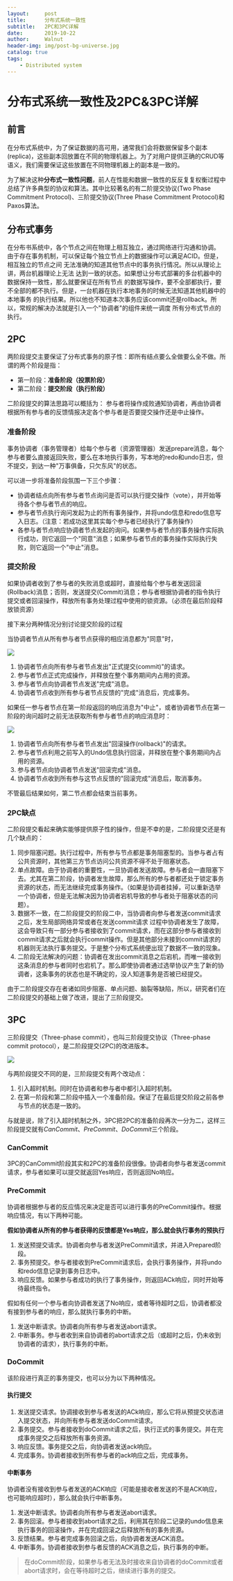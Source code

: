 ```yaml
---
layout:     post
title:      分布式系统一致性
subtitle:   2PC和3PC详解
date:       2019-10-22
author:     Walnut
header-img: img/post-bg-universe.jpg
catalog: true
tags:
    - Distributed system
---
```


# 分布式系统一致性及2PC&3PC详解

## 前言

在分布式系统中，为了保证数据的高可用，通常我们会将数据保留多个副本(replica)，这些副本回放置在不同的物理机器上。为了对用户提供正确的CRUD等语义，我们需要保证这些放置在不同物理机器上的副本是一致的。

为了解决这种**分布式一致性问题**，前人在性能和数据一致性的反反复复权衡过程中总结了许多典型的协议和算法。其中比较著名的有二阶提交协议(Two Phase Commitment Protocol)、三阶提交协议(Three Phase Commitment Protocol)和Paxos算法。

## 分布式事务

在分布书系统中，各个节点之间在物理上相互独立，通过网络进行沟通和协调。
由于存在事务机制，可以保证每个独立节点上的数据操作可以满足ACID。但是，相互独立的节点之间
无法准确的知道其他节点中的事务执行情况。所以从理论上讲，两台机器理论上无法
达到一致的状态。如果想让分布式部署的多台机器中的数据保持一致性，那么就要保证在所有节点
的数据写操作，要不全部都执行，要不全部的都不执行。但是，一台机器在执行本地事务的时候无法知道其他机器中的本地事务
的执行结果。所以他也不知道本次事务应该commit还是rollback。所以，常规的解决办法就是引入一个"协调者"的组件来统一调度
所有分布式节点的执行。

## 2PC

两阶段提交主要保证了分布式事务的原子性：即所有结点要么全做要么全不做。所谓的两个阶段是指：
- 第一阶段：**准备阶段（投票阶段）**
- 第二阶段：**提交阶段（执行阶段）**

二阶段提交的算法思路可以概括为：
参与者将操作成败通知协调者，再由协调者根据所有参与者的反馈情报决定各个参与者是否要提交操作还是中止操作。

### 准备阶段

事务协调者（事务管理者）给每个参与者（资源管理器）发送prepare消息，每个参与者要么直接返回失败，要么在本地执行事务，写本地的redo和undo日志，但不提交，到达一种"万事俱备，只欠东风"的状态。

可以进一步将准备阶段氛围一下三个步骤：

- 协调者结点向所有参与者节点询问是否可以执行提交操作（vote），并开始等待各个参与者节点的响应。
- 参与者节点执行询问发起为止的所有事务操作，并将undo信息和redo信息写入日志。（注意：若成功这里其实每个参与者已经执行了事务操作）
- 各参与者节点响应协调者节点发起的询问。如果参与者节点的事务操作实际执行成功，则它返回一个"同意"消息；如果参与者节点的事务操作实际执行失败，则它返回一个"中止"消息。

### 提交阶段

如果协调者收到了参与者的失败消息或超时，直接给每个参与者发送回滚(Rollback)消息；否则，发送提交(Commit)消息；参与者根据协调者的指令执行提交或者回滚操作，释放所有事务处理过程中使用的锁资源。（必须在最后阶段释放锁资源）

接下来分两种情况分别讨论提交阶段的过程

当协调者节点从所有参与者节点获得的相应消息都为"同意"时，

![](https://blog.yangx.site/images/2PC_success.png)

1. 协调者节点向所有参与者节点发出"正式提交(commit)"的请求。
2. 参与者节点正式完成操作，并释放在整个事务期间内占用的资源。
3. 参与者节点向协调者节点发送"完成"消息。
4. 协调者节点收到所有参与者节点反馈的"完成"消息后，完成事务。

如果任一参与者节点在第一阶段返回的响应消息为"中止"，或者协调者节点在第一阶段的询问超时之前无法获取所有参与者节点的响应消息时：

![](https://blog.yangx.site/images/2PC_fail.png)

1. 协调者节点向所有参与者节点发出"回滚操作(rollback)"的请求。
2. 参与者节点利用之前写入的Undo信息执行回滚，并释放在整个事务期间内占用的资源。
3. 参与者节点向协调者节点发送"回滚完成"消息。
4. 协调者节点收到所有参与这节点反馈的"回滚完成"消息后，取消事务。

不管最后结果如何，第二节点都会结束当前事务。

### 2PC缺点

二阶段提交看起来确实能够提供原子性的操作，但是不幸的是，二阶段提交还是有几个缺点的：

1. 同步阻塞问题。执行过程中，所有参与节点都是事务阻塞型的。当参与者占有公共资源时，其他第三方节点访问公共资源不得不处于阻塞状态。
2. 单点故障。由于协调者的重要性，一旦协调者发送故障。参与者会一直阻塞下去。尤其在第二阶段，协调者发生故障，那么所有的参与者都还处于锁定事务资源的状态，而无法继续完成事务操作。（如果是协调者挂掉，可以重新选举一个协调者，但是无法解决因为协调者宕机导致的参与者处于阻塞状态的问题）。
3. 数据不一致，在二阶段提交的阶段二中，当协调者向参与者发送commit请求之后，发生局部网络异常或者在发送commit请求
过程中协调者发生了故障，这会导致只有一部分参与者接收到了commit请求，而在这部分参与者接收到commit请求之后就会执行commit操作。但是其他部分未接到commit请求的机器则无法执行事务提交。于是整个分布式系统便出现了数据不一致的现象。
4. 二阶段无法解决的问题：协调者在发出commit消息之后宕机，而唯一接收到这条消息的参与者同时也宕机了。那么即使协调者通过选举协议产生了新的协调者，这条事务的状态也是不确定的，没人知道事务是否被已经提交。

由于二阶段提交存在者诸如同步阻塞、单点问题、脑裂等缺陷，所以，研究者们在二阶段提交的基础上做了改进，提出了三阶段提交。

## 3PC

三阶段提交（Three-phase commit），也叫三阶段提交协议（Three-phase commit protocol），是二阶段提交(2PC)的改进版本。

![](https://blog.yangx.site/images/3PC.png)

与两阶段提交不同的是，三阶段提交有两个改动点：

1. 引入超时机制。同时在协调者和参与者中都引入超时机制。
2. 在第一阶段和第二阶段中插入一个准备阶段。保证了在最后提交阶段之前各参与节点的状态是一致的。

与就是说，除了引入超时机制之外，3PC把2PC的准备阶段再次一分为二，这样三阶段提交就有*CanCommit*、*PreCommit*、*DoCommit*三个阶段。

### CanCommit

3PC的CanCommit阶段其实和2PC的准备阶段很像。协调者向参与者发送commit请求，参与者如果可以提交就返回Yes响应，否则返回No响应。

### PreCommit

协调者根据参与者的反应情况来决定是否可以进行事务的PreCommit操作。根据响应情况，有以下两种可能。

**假如协调者从所有的参与者获得的反馈都是Yes响应，那么就会执行事务的预执行**

1. 发送预提交请求。协调者向参与者发送PreCommit请求，并进入Prepared阶段。
2. 事务预提交。参与者接收到PreCommit请求后，会执行事务操作，并将undo和redo信息记录到事务日志中。
3. 响应反馈。如果参与者成功的执行了事务操作，则返回ACk响应，同时开始等待最终指令。

假如有任何一个参与者向协调者发送了No响应，或者等待超时之后，协调者都没有接到参与者的响应，那么就执行事务的中断。

1. 发送中断请求。协调者向所有参与者发送abort请求。
2. 中断事务。参与者收到来自协调者的abort请求之后（或超时之后，仍未收到协调者的请求），执行事务的中断。

### DoCommit

该阶段进行真正的事务提交，也可以分为以下两种情况。

#### 执行提交

1. 发送提交请求。协调接收到参与者发送的ACk响应，那么它将从预提交状态进入提交状态，并向所有参与者发送doCommit请求。
2. 事务提交。参与者接收到doCommit请求之后，执行正式的事务提交。并在完成事务提交之后释放所有事务资源。
3. 响应反馈。事务提交之后，向协调者发送ack响应。
4. 完成事务。协调者接收到所有参与者的ack响应之后，完成事务。

#### 中断事务

协调者没有接收到参与者发送的ACK响应（可能是接收者发送的不是ACK响应，也可能响应超时），那么就会执行中断事务。
1. 发送中断请求。协调者向所有参与者发送abort请求。
2. 事务回滚。参与者接收到abort请求之后，利用其在阶段二记录的undo信息来执行事务的回滚操作，并在完成回滚之后释放所有的事务资源。
3. 反馈结果。参与者完成事务回滚之后，向协调者发送ACK消息。
4. 中断事务。协调者接收到参与者反馈的ACK消息之后，执行事务的中断。

> 在doCommit阶段，如果参与者无法及时接收来自协调者的doCommit或者abort请求时，会在等待超时之后，继续进行事务的提交。